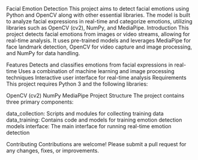 Facial Emotion Detection
This project aims to detect facial emotions using Python and OpenCV along with other essential libraries. The model is built to analyze facial expressions in real-time and categorize emotions, utilizing libraries such as OpenCV (cv2), NumPy, and MediaPipe.
Introduction
This project detects facial emotions from images or video streams, allowing for real-time analysis. It uses pre-trained models and leverages MediaPipe for face landmark detection, OpenCV for video capture and image processing, and NumPy for data handling.

Features
Detects and classifies emotions from facial expressions in real-time
Uses a combination of machine learning and image processing techniques
Interactive user interface for real-time analysis
Requirements
This project requires Python 3 and the following libraries:

OpenCV (cv2)
NumPy
MediaPipe
Project Structure
The project contains three primary components:

data_collection: Scripts and modules for collecting training data
data_training: Contains code and models for training emotion detection models
interface: The main interface for running real-time emotion detection

Contributing
Contributions are welcome! Please submit a pull request for any changes, fixes, or improvements.
